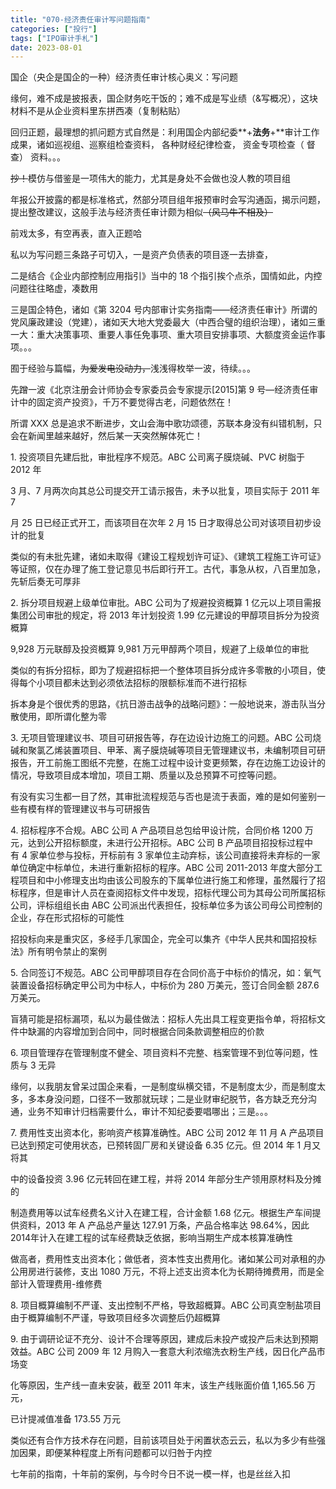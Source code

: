 ```yaml
---
title: "070-经济责任审计写问题指南"
categories: ["投行"]
tags: ["IPO审计手札"]
date: 2023-08-01
---
```

国企（央企是国企的一种）经济责任审计核心奥义：写问题

缘何，难不成是披报表，国企财务吃干饭的；难不成是写业绩（&写概况），这块材料不是从企业资料里东拼西凑（复制粘贴）

回归正题，最理想的抓问题方式自然是：利用国企内部纪委**+**法务**+**审计工作成果，诸如巡视组、巡察组检查资料， 各种财经纪律检查， 资金专项检查（ 督查） 资料。。。

~~抄！~~模仿与借鉴是一项伟大的能力，尤其是身处不会做也没人教的项目组

年报公开披露的都是标准格式，然部分项目组年报预审时会写沟通函，揭示问题，提出整改建议，这般手法与经济责任审计颇为相似~~（~~~~风马牛不相及~~~~）~~

前戏太多，有空再表，直入正题哈

私以为写问题三条路子可切入，一是资产负债表的项目逐一去排查，

二是结合《企业内部控制应用指引》当中的 18 个指引挨个点杀，国情如此，内控问题往往略虚，凑数用

三是国企特色，诸如《第 3204 号内部审计实务指南——经济责任审计》所谓的党风廉政建设（党建），诸如天大地大党委最大（中西合璧的组织治理），诸如三重一大：重大决策事项、重要人事任免事项、重大项目安排事项、大额度资金运作事项。。。

囿于经验与篇幅，~~为爱发电没动力，~~浅浅得枚举一波，待续。。。

  

先蹭一波《北京注册会计师协会专家委员会专家提示[2015]第 9 号—经济责任审计中的固定资产投资》，千万不要觉得古老，问题依然在！

所谓 XXX 总是追求不断进步，文山会海中歌功颂德，苏联本身没有纠错机制，只会在新闻里越来越好，然后某一天突然解体死亡！

1. 投资项目先建后批，审批程序不规范。ABC 公司离子膜烧碱、PVC 树脂于 2012 年

3 月、7 月两次向其总公司提交开工请示报告，未予以批复，项目实际于 2011 年 7

月 25 日已经正式开工，而该项目在次年 2 月 15 日才取得总公司对该项目初步设计的批复

类似的有未批先建，诸如未取得《建设工程规划许可证》、《建筑工程施工许可证》等证照，仅在办理了施工登记意见书后即行开工。古代，事急从权，八百里加急， 先斩后奏无可厚非

2. 拆分项目规避上级单位审批。ABC 公司为了规避投资概算 1 亿元以上项目需报集团公司审批的规定，将 2013 年计划投资 1.99 亿元建设的甲醇项目拆分为投资概算

9,928 万元联醇及投资概算 9,981 万元甲醇两个项目，规避了上级单位的审批

类似的有拆分招标，即为了规避招标把一个整体项目拆分成许多零散的小项目，使得每个小项目都未达到必须依法招标的限额标准而不进行招标

拆本身是个很优秀的思路，《抗日游击战争的战略问题》：一般地说来，游击队当分散使用，即所谓化整为零

3. 无项目管理建议书、项目可研报告等，存在边设计边施工的问题。ABC 公司烧碱和聚氯乙烯装置项目、甲苯、离子膜烧碱等项目无管理建议书，未编制项目可研报告，开工前施工图纸不完整，在施工过程中设计变更频繁，存在边施工边设计的情况，导致项目成本增加，项目工期、质量以及总预算不可控等问题。

有没有实习生都一目了然，其审批流程规范与否也是流于表面，难的是如何鉴别一些有模有样的管理建议书与可研报告

  

4. 招标程序不合规。ABC 公司 A 产品项目总包给甲设计院，合同价格 1200 万元，达到公开招标额度，未进行公开招标。ABC 公司 B 产品项目招投标过程中有 4 家单位参与投标，开标前有 3 家单位主动弃标，该公司直接将未弃标的一家单位确定中标单位，未进行重新招标的程序。ABC 公司 2011-2013 年度大部分工程项目和中小修理支出均由该公司股东的下属单位进行施工和修理，虽然履行了招标程序，但是审计人员在查阅招标文件中发现，招标代理公司为其母公司所属招标公司，评标组组长由 ABC 公司派出代表担任，投标单位多为该公司母公司控制的企业，存在形式招标的可能性

招投标向来是重灾区，多经手几家国企，完全可以集齐《中华人民共和国招投标法》所有明令禁止的案例

5. 合同签订不规范。ABC 公司甲醇项目存在合同价高于中标价的情况，如：氧气装置设备招标确定甲公司为中标人，中标价为 280 万美元，签订合同金额 287.6 万美元。

盲猜可能是招标漏项，私以为最佳做法：招标人先出具工程变更指令单，将招标文件中缺漏的内容增加到合同中，同时根据合同条款调整相应的价款

6. 项目管理存在管理制度不健全、项目资料不完整、档案管理不到位等问题，性质与 3 无异

缘何，以我朋友曾呆过国企来看，一是制度纵横交错，不是制度太少，而是制度太 多，多本身没问题，口径不一致那就玩球；二是业财审纪脱节，各方缺乏充分沟通，业务不知审计归档需要什么，审计不知纪委要唱哪出；三是。。。

7. 费用性支出资本化，影响资产核算准确性。ABC 公司 2012 年 11 月 A 产品项目已达到预定可使用状态，已预转固厂房和关键设备 6.35 亿元。但 2014 年 1 月又将其

中的设备投资 3.96 亿元转回在建工程，并将 2014 年部分生产领用原材料及分摊的

制造费用等以试车经费名义计入在建工程，合计金额 1.68 亿元。根据生产车间提供资料，2013 年 A 产品总产量达 127.91 万条，产品合格率达 98.64%，因此 2014年计入在建工程的试车经费缺乏依据，影响当期生产成本核算准确性

  

做高者，费用性支出资本化；做低者，资本性支出费用化。诸如某公司对承租的办公用房进行装修，支出 1080 万元，不将上述支出资本化为长期待摊费用，而是全部计入管理费用-维修费

8. 项目概算编制不严谨、支出控制不严格，导致超概算。ABC 公司真空制盐项目由于概算编制不严谨，导致项目经多次调整后仍超概算

9. 由于调研论证不充分、设计不合理等原因，建成后未投产或投产后未达到预期效益。ABC 公司 2009 年 12 月购入一套意大利浓缩洗衣粉生产线，因日化产品市场变

化等原因，生产线一直未安装，截至 2011 年末，该生产线账面价值 1,165.56 万元，

已计提减值准备 173.55 万元

类似还有合作方技术存在问题，目前该项目处于闲置状态云云，私以为多少有些强加因果，即便某种程度上所有问题都可以归咎于内控

七年前的指南，十年前的案例，与今时今日不说一模一样，也是丝丝入扣